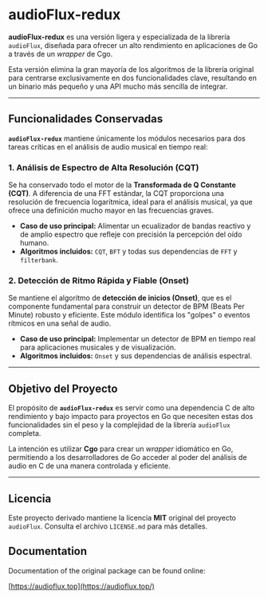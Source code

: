 

# audioFlux-redux


**audioFlux-redux** es una versión ligera y especializada de la librería `audioFlux`, diseñada para ofrecer un alto rendimiento en aplicaciones de Go a través de un *wrapper* de Cgo.

Esta versión elimina la gran mayoría de los algoritmos de la librería original para centrarse exclusivamente en dos funcionalidades clave, resultando en un binario más pequeño y una API mucho más sencilla de integrar.

-----

## Funcionalidades Conservadas

**`audioFlux-redux`** mantiene únicamente los módulos necesarios para dos tareas críticas en el análisis de audio musical en tiempo real:

### 1\. Análisis de Espectro de Alta Resolución (CQT)

Se ha conservado todo el motor de la **Transformada de Q Constante (CQT)**. A diferencia de una FFT estándar, la CQT proporciona una resolución de frecuencia logarítmica, ideal para el análisis musical, ya que ofrece una definición mucho mayor en las frecuencias graves.

  * **Caso de uso principal:** Alimentar un ecualizador de bandas reactivo y de amplio espectro que refleje con precisión la percepción del oído humano.
  * **Algoritmos incluidos:** `CQT`, `BFT` y todas sus dependencias de `FFT` y `filterbank`.

### 2\. Detección de Ritmo Rápida y Fiable (Onset)

Se mantiene el algoritmo de **detección de inicios (Onset)**, que es el componente fundamental para construir un detector de BPM (Beats Per Minute) robusto y eficiente. Este módulo identifica los "golpes" o eventos rítmicos en una señal de audio.

  * **Caso de uso principal:** Implementar un detector de BPM en tiempo real para aplicaciones musicales y de visualización.
  * **Algoritmos incluidos:** `Onset` y sus dependencias de análisis espectral.

-----

## Objetivo del Proyecto

El propósito de **`audioFlux-redux`** es servir como una dependencia C de alto rendimiento y bajo impacto para proyectos en Go que necesiten estas dos funcionalidades sin el peso y la complejidad de la librería `audioFlux` completa.

La intención es utilizar **Cgo** para crear un *wrapper* idiomático en Go, permitiendo a los desarrolladores de Go acceder al poder del análisis de audio en C de una manera controlada y eficiente.

-----

## Licencia

Este proyecto derivado mantiene la licencia **MIT** original del proyecto `audioFlux`. Consulta el archivo `LICENSE.md` para más detalles.


## Documentation

Documentation of the original package can be found online:

[https://audioflux.top](https://audioflux.top/)

